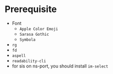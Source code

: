 # Prerequisite

- Font
  + `Apple Color Emoji`
  + `Sarasa Gothic`
  + `Symbola`
- `rg`
- `fd`
- `aspell`
- `readability-cli`
- for sis on ns-port, you should install `im-select`
